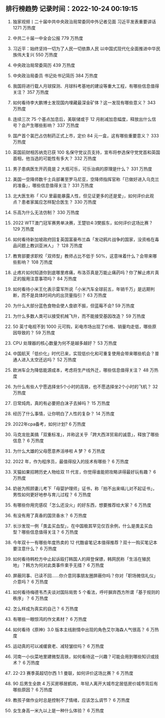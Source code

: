
## 排行榜趋势 记录时间：2022-10-24 00:19:15
  
  1. 独家视频丨二十届中共中央政治局常委同中外记者见面 习近平发表重要讲话 1271 万热度
    
  2. 中共二十届一中全会公报 779 万热度
    
  3. 习近平：始终坚持一切为了人民一切依靠人民 以中国式现代化全面推进中华民族伟大复兴 550 万热度
    
  4. 中央政治局常委简历 439 万热度
    
  5. 中央政治局委员 书记处书记简历 384 万热度
    
  6. 我国将进行载人月球探测、月球科考基地的建设等重大工程，有哪些信息值得关注？ 357 万热度
    
  7. 如何看待李大鹏博士发现国内埋藏最深金矿体？这一发现有哪些意义？ 343 万热度
    
  8. 连续三次 75 个基点加息后，美联储或于 12 月削减加息幅度，释放出什么信号？会产生哪些影响？ 337 万热度
    
  9. 国产首个氯巴占仿制药正式上市，定价 84 元一盒，这有哪些重要意义？ 333 万热度
    
  10. 英国前财相苏纳克已获 100 名保守党议员支持，宣布将参选保守党党首和英国首相，他当选的可能性有多大？ 332 万热度
    
  11. 男子患病医生开药竟是 2 大瓶可乐，可乐治病的原理是什么？ 331 万热度
    
  12. 美国一空降师数千士兵部署至罗马尼亚，空降师指挥官称「已做好进入乌克兰的准备」，哪些信息值得关注？ 331 万热度
    
  13. 北大医生称「 ICU 里最能暴露人性，但见证更多的还是爱」，如何评价此观点？患者家属应怎样配合医生？ 330 万热度
    
  14. 乐高为什么无法仿制？ 330 万热度
    
  15. 2022 WTT澳门冠军赛男单决赛，王楚钦4:3樊振东，如何评价这场比赛？ 129 万热度
    
  16. 如何看待新加坡政府回复英国富豪布兰森「发动鸦片战争的国家，没资格在毒品问题上教训亚洲人」？ 128 万热度
    
  17. 教育部要求职校「双师型」教师占比不低于 50%，这意味着什么？会带来哪些影响？ 108 万热度
    
  18. 止疼片如何知道你到底哪里疼痛，布洛芬真是万能止痛药吗？你了解止疼片真正的服用注意事项吗？ 84 万热度
    
  19. 如何看待小米王化表示雷军所说「小米汽车全球前五，年销千万」是远期判断，而不是具体时间内的出货量指引？ 63 万热度
    
  20. 为什么大部分蓝色食物会使人食欲不振，但蓝莓不会? 59 万热度
    
  21. 为什么多数人类可以接受机械飞升，而不能接受基因改造？ 59 万热度
    
  22. 50 英寸电视不到 1000 元可购，彩电市场出现了价格、销量均走低，哪些原因导致的？ 59 万热度
    
  23. CPU 处理器的核心数量为何不是越多越好？ 53 万热度
    
  24. 中国航天「低价化」时代已来，实现低价化和可重复使用会带来哪些机会？普通人进入太空还远吗？ 52 万热度
    
  25. 欧洲车企为降低能源成本，考虑将生产线外迁，哪些信息值得关注？ 48 万热度
    
  26. 为什么有些人宁愿选择坐5个小时的高铁，也不愿选择坐2个小时的飞机？ 32 万热度
    
  27. 日常炖肉，真的有必要把白沫子去掉吗？ 15 万热度
    
  28. 经历了什么事情，让你明白了人性的复杂？ 14 万热度
    
  29. 2022年cpa备考，如何计划? 6 万热度
    
  30. 马克龙批美搞「双重标准」，并称这关乎「跨大西洋贸易的诚意」，释放了哪些信息？ 6 万热度
    
  31. 为什么大雄的父母愿意养活哆啦 A 梦？ 6 万热度
    
  32. 2022 年，作为程序员，最值得投入的技术有哪些？ 6 万热度
    
  33. 天猫如果招聘历史人物给双 11 代言，你觉得谁能把攻略讲得最好玩有趣？ 6 万热度
    
  34. 奶爸为照顾妻儿考下「母婴护理师」证书，称「拍不出来嗝儿对不起证书」，男性如何更好地参与育儿过程？ 6 万热度
    
  35. 有哪些你用完感叹「怎么还没火」的好东西，想要推荐给大家？ 6 万热度
    
  36. 有没有用了真香的国货香水？ 6 万热度
    
  37. 长沙发现一例「类孟买血型」，在中国极其罕见仅百余例，什么是类孟买血型？哪些信息值得关注？ 6 万热度
    
  38. 今年双十一有哪些年度热卖的 12 代酷睿笔记本值得推荐？双十一购买笔记本要注意什么？ 6 万热度
    
  39. 如何看待韩检方中止起诉殴打韩国人的拜登保镖，韩网民称「生活在殖民地」？韩方为何对此类事件束手无措？ 6 万热度
    
  40. 屏蔽同事、已读不回……你介意同事朋友圈屏蔽你吗？你对「职场微信礼仪」介意吗？ 6 万热度
    
  41. 如何看待梅德韦杰夫谈对国际局势 5 个看法，呼吁摒弃西方所谓「基于规则的秩序」？ 6 万热度
    
  42. 怎么样成为真实的自己？ 6 万热度
    
  43. 有哪些一眼惊鸿的作文素材？ 6 万热度
    
  44. 如何看待《原神》3.0 版本主线剧情中出现的角色艾尔海森人气很高？ 6 万热度
    
  45. 运动真的可以减缓衰老、减轻皱纹吗？ 6 万热度
    
  46. 河南一小伙菜地里建微型高铁，如何看待这一兴趣？可能会用到哪些知识或技术？ 6 万热度
    
  47. 22-23 赛季英超切尔西 1:1 曼联，如何评价这场比赛？ 6 万热度
    
  48. 90 后男生全款 4 万买房移居鹤岗，年轻人离开大城市定居低房价城市背后有哪些原因？ 6 万热度
    
  49. 教孩子做作业时总是控制不了情绪，应该怎么调节？ 6 万热度
    
  50. 女生身高一米九以上是一种什么体验？ 6 万热度
    